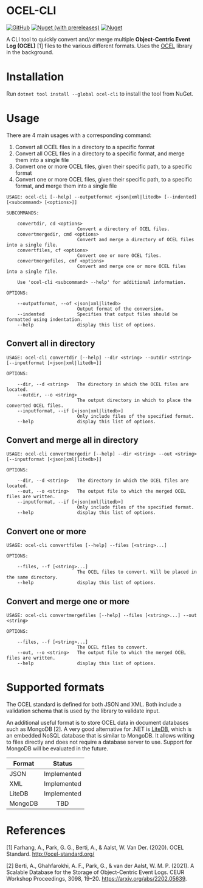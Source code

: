 # OCEL-CLI

[![GitHub](https://img.shields.io/github/license/pm4net/OCEL-CLI?style=flat-square)](https://github.com/pm4net/OCEL-CLI/blob/master/LICENSE)
[![Nuget (with prereleases)](https://img.shields.io/nuget/vpre/OCEL-CLI?label=OCEL-CLI&style=flat-square)](https://www.nuget.org/packages/OCEL-CLI/)
[![Nuget](https://img.shields.io/nuget/dt/OCEL-CLI?label=NuGet%20Downloads&style=flat-square)](https://www.nuget.org/packages/OCEL-CLI/#versions-body-tab)

A CLI tool to quickly convert and/or merge multiple **Object-Centric Event Log (OCEL)** [1] files to the various different formats. Uses the [OCEL](https://github.com/pm4net/OCEL) library in the background.

# Installation

Run `dotnet tool install --global ocel-cli` to install the tool from NuGet. 

# Usage

There are 4 main usages with a corresponding command:

1. Convert all OCEL files in a directory to a specific format
2. Convert all OCEL files in a directory to a specific format, and merge them into a single file
3. Convert one or more OCEL files, given their specific path, to a specific format
4. Convert one or more OCEL files, given their specific path, to a specific format, and merge them into a single file

```
USAGE: ocel-cli [--help] --outputformat <json|xml|litedb> [--indented] [<subcommand> [<options>]]

SUBCOMMANDS:

    convertdir, cd <options>
                          Convert a directory of OCEL files.
    convertmergedir, cmd <options>
                          Convert and merge a directory of OCEL files into a single file.
    convertfiles, cf <options>
                          Convert one or more OCEL files.
    convertmergefiles, cmf <options>
                          Convert and merge one or more OCEL files into a single file.

    Use 'ocel-cli <subcommand> --help' for additional information.

OPTIONS:

    --outputformat, --of <json|xml|litedb>
                          Output format of the conversion.
    --indented            Specifies that output files should be formatted using indentation.
    --help                display this list of options.
```

## Convert all in directory

```
USAGE: ocel-cli convertdir [--help] --dir <string> --outdir <string> [--inputformat [<json|xml|litedb>]]

OPTIONS:

    --dir, --d <string>   The directory in which the OCEL files are located.
    --outdir, --o <string>
                          The output directory in which to place the converted OCEL files.
    --inputformat, --if [<json|xml|litedb>]
                          Only include files of the specified format.
    --help                display this list of options.
```

## Convert and merge all in directory

```
USAGE: ocel-cli convertmergedir [--help] --dir <string> --out <string> [--inputformat [<json|xml|litedb>]]

OPTIONS:

    --dir, --d <string>   The directory in which the OCEL files are located.
    --out, --o <string>   The output file to which the merged OCEL files are written.
    --inputformat, --if [<json|xml|litedb>]
                          Only include files of the specified format.
    --help                display this list of options.
```

## Convert one or more

```
USAGE: ocel-cli convertfiles [--help] --files [<string>...]

OPTIONS:

    --files, --f [<string>...]
                          The OCEL files to convert. Will be placed in the same directory.
    --help                display this list of options.
```

## Convert and merge one or more

```
USAGE: ocel-cli convertmergefiles [--help] --files [<string>...] --out <string>

OPTIONS:

    --files, --f [<string>...]
                          The OCEL files to convert.
    --out, --o <string>   The output file to which the merged OCEL files are written.
    --help                display this list of options.
```

# Supported formats

The OCEL standard is defined for both JSON and XML. Both include a validation schema that is used by the library to validate input.

An additional useful format is to store OCEL data in document databases such as MongoDB [2]. A very good alternative for .NET is [LiteDB](https://www.litedb.org/), which is an embedded NoSQL database that is similar to MongoDB. It allows writing to files directly and does not require a database server to use. Support for MongoDB will be evaluated in the future.

| Format        | Status        |
| ------------- |:-------------:|
| JSON          | Implemented   |
| XML           | Implemented   |
| LiteDB        | Implemented   |
| MongoDB       | TBD           |

# References

[1] Farhang, A., Park, G. G., Berti, A., & Aalst, W. Van Der. (2020). OCEL Standard. http://ocel-standard.org/

[2] Berti, A., Ghahfarokhi, A. F., Park, G., & van der Aalst, W. M. P. (2021). A Scalable Database for the Storage of Object-Centric Event Logs. CEUR Workshop Proceedings, 3098, 19–20. https://arxiv.org/abs/2202.05639.